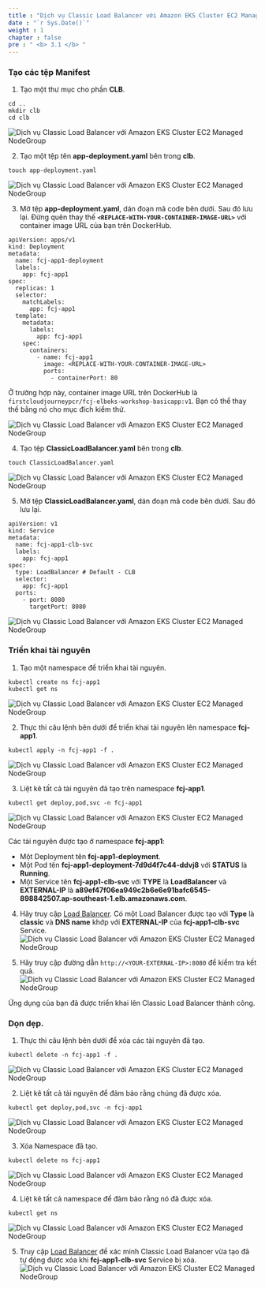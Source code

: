 ```yaml
---
title : "Dịch vụ Classic Load Balancer với Amazon EKS Cluster EC2 Managed NodeGroup"
date : "`r Sys.Date()`"
weight : 1
chapter : false
pre : " <b> 3.1 </b> "
---
```


### Tạo các tệp Manifest
1. Tạo một thư mục cho phần **CLB**.
```
cd ..
mkdir clb
cd clb
```

![Dịch vụ Classic Load Balancer với Amazon EKS Cluster EC2 Managed NodeGroup](../../../images/3.clbnlbwitheks/3.1.clbnlbwitheksmangednode/3.1.1.clbnlbwitheksmangednode.png?pc=90pt)

2. Tạo một tệp tên **app-deployment.yaml** bên trong **clb**.
```
touch app-deployment.yaml
```
![Dịch vụ Classic Load Balancer với Amazon EKS Cluster EC2 Managed NodeGroup](../../../images/3.clbnlbwitheks/3.1.clbnlbwitheksmangednode/3.1.2.clbnlbwitheksmangednode.png?pc=90pt)

3. Mở tệp **app-deployment.yaml**, dán đoạn mã code bên dưới. Sau đó lưu lại. Đừng quên thay thế **`<REPLACE-WITH-YOUR-CONTAINER-IMAGE-URL>`** với container image URL của bạn trên DockerHub.
```
apiVersion: apps/v1
kind: Deployment
metadata:
  name: fcj-app1-deployment
  labels:
    app: fcj-app1
spec:
  replicas: 1
  selector:
    matchLabels:
      app: fcj-app1
  template:
    metadata:
      labels:
        app: fcj-app1
    spec:
      containers:
        - name: fcj-app1
          image: <REPLACE-WITH-YOUR-CONTAINER-IMAGE-URL>
          ports:
            - containerPort: 80
```
Ở trường hợp này, container image URL trên DockerHub là ```firstcloudjourneypcr/fcj-elbeks-workshop-basicapp:v1```. Bạn có thể thay thế bằng nó cho mục đích kiểm thử.

![Dịch vụ Classic Load Balancer với Amazon EKS Cluster EC2 Managed NodeGroup](../../../images/3.clbnlbwitheks/3.1.clbnlbwitheksmangednode/3.1.3.clbnlbwitheksmangednode.png?pc=90pt)

4. Tạo tệp **ClassicLoadBalancer.yaml** bên trong **clb**.
```
touch ClassicLoadBalancer.yaml
```
![Dịch vụ Classic Load Balancer với Amazon EKS Cluster EC2 Managed NodeGroup](../../../images/3.clbnlbwitheks/3.1.clbnlbwitheksmangednode/3.1.4.clbnlbwitheksmangednode.png?pc=90pt)


5. Mở tệp **ClassicLoadBalancer.yaml**, dán đoạn mã code bên dưới. Sau đó lưu lại.
```
apiVersion: v1
kind: Service
metadata:
  name: fcj-app1-clb-svc
  labels: 
    app: fcj-app1
spec:
  type: LoadBalancer # Default - CLB
  selector:
    app: fcj-app1
  ports: 
    - port: 8080
      targetPort: 8080
```
![Dịch vụ Classic Load Balancer với Amazon EKS Cluster EC2 Managed NodeGroup](../../../images/3.clbnlbwitheks/3.1.clbnlbwitheksmangednode/3.1.5.clbnlbwitheksmangednode.png?pc=90pt)


### Triển khai tài nguyên
1. Tạo một namespace để triển khai tài nguyên.
```
kubectl create ns fcj-app1
kubectl get ns
```

![Dịch vụ Classic Load Balancer với Amazon EKS Cluster EC2 Managed NodeGroup](../../../images/3.clbnlbwitheks/3.1.clbnlbwitheksmangednode/3.1.6.clbnlbwitheksmangednode.png?pc=90pt)

2. Thực thi câu lệnh bên dưới để triển khai tài nguyên lên namespace **fcj-app1**.
```
kubectl apply -n fcj-app1 -f .
```
![Dịch vụ Classic Load Balancer với Amazon EKS Cluster EC2 Managed NodeGroup](../../../images/3.clbnlbwitheks/3.1.clbnlbwitheksmangednode/3.1.7.clbnlbwitheksmangednode.png?pc=90pt)

3. Liệt kê tất cả tài nguyên đã tạo trên namespace **fcj-app1**.
```
kubectl get deploy,pod,svc -n fcj-app1
```
![Dịch vụ Classic Load Balancer với Amazon EKS Cluster EC2 Managed NodeGroup](../../../images/3.clbnlbwitheks/3.1.clbnlbwitheksmangednode/3.1.8.clbnlbwitheksmangednode.png?pc=90pt)

Các tài nguyên được tạo ở namespace **fcj-app1**:
+ Một Deployment tên **fcj-app1-deployment**.
+ Một Pod tên **fcj-app1-deployment-7d9d4f7c44-ddvj8** với **STATUS** là **Running**.
+ Một Service tên **fcj-app1-clb-svc** với **TYPE** là **LoadBalancer** và **EXTERNAL-IP** là **a89ef47f06ea949c2b6e6e91bafc6545-898842507.ap-southeast-1.elb.amazonaws.com**.

4. Hãy truy cập [Load Balancer](https://ap-southeast-1.console.aws.amazon.com/ec2/home?region=ap-southeast-1#LoadBalancers:v=3). Có một Load Balancer được tạo với **Type** là **classic** và **DNS name** khớp với **EXTERNAL-IP** của **fcj-app1-clb-svc** Service.
![Dịch vụ Classic Load Balancer với Amazon EKS Cluster EC2 Managed NodeGroup](../../../images/3.clbnlbwitheks/3.1.clbnlbwitheksmangednode/3.1.9.clbnlbwitheksmangednode.png?pc=90pt)

5. Hãy truy cập đường dẫn ```http://<YOUR-EXTERNAL-IP>:8080``` để kiểm tra kết quả.
![Dịch vụ Classic Load Balancer với Amazon EKS Cluster EC2 Managed NodeGroup](../../../images/3.clbnlbwitheks/3.1.clbnlbwitheksmangednode/3.1.10.clbnlbwitheksmangednode.png?pc=90pt)

Ứng dụng của bạn đã được triển khai lên Classic Load Balancer thành công.

### Dọn dẹp.
1. Thực thi câu lệnh bên dưới để xóa các tài nguyên đã tạo.
```
kubectl delete -n fcj-app1 -f .
```
![Dịch vụ Classic Load Balancer với Amazon EKS Cluster EC2 Managed NodeGroup](../../../images/3.clbnlbwitheks/3.1.clbnlbwitheksmangednode/3.1.11.clbnlbwitheksmangednode.png?pc=90pt)

2. Liệt kê tất cả tài nguyên để đảm bảo rằng chúng đã được xóa.
```
kubectl get deploy,pod,svc -n fcj-app1
```
![Dịch vụ Classic Load Balancer với Amazon EKS Cluster EC2 Managed NodeGroup](../../../images/3.clbnlbwitheks/3.1.clbnlbwitheksmangednode/3.1.12.clbnlbwitheksmangednode.png?pc=90pt)

3. Xóa Namespace đã tạo.
```
kubectl delete ns fcj-app1
```
![Dịch vụ Classic Load Balancer với Amazon EKS Cluster EC2 Managed NodeGroup](../../../images/3.clbnlbwitheks/3.1.clbnlbwitheksmangednode/3.1.13.clbnlbwitheksmangednode.png?pc=90pt)

4. Liệt kê tất cả namespace để đảm bảo rằng nó đã được xóa.
```
kubectl get ns
```
![Dịch vụ Classic Load Balancer với Amazon EKS Cluster EC2 Managed NodeGroup](../../../images/3.clbnlbwitheks/3.1.clbnlbwitheksmangednode/3.1.14.clbnlbwitheksmangednode.png?pc=90pt)

5. Truy cập [Load Balancer](https://ap-southeast-1.console.aws.amazon.com/ec2/home?region=ap-southeast-1#LoadBalancers:v=3) để xác minh Classic Load Balancer vừa tạo đã tự động được xóa khi **fcj-app1-clb-svc** Service bị xóa.
![Dịch vụ Classic Load Balancer với Amazon EKS Cluster EC2 Managed NodeGroup](../../../images/3.clbnlbwitheks/3.1.clbnlbwitheksmangednode/3.1.15.clbnlbwitheksmangednode.png?pc=90pt)